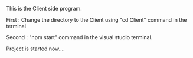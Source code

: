 This is the Client side program.

First : Change the directory to the Client using "cd Client" command in the terminal

Second : "npm start" command in the visual studio terminal.

Project is started now....

